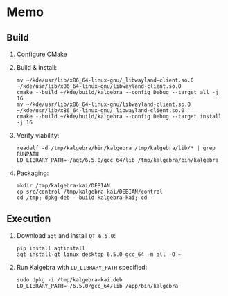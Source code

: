 # Memo

## Build
1. Configure CMake

2. Build & install:

    ```shell
    mv ~/kde/usr/lib/x86_64-linux-gnu/_libwayland-client.so.0 ~/kde/usr/lib/x86_64-linux-gnu/libwayland-client.so.0
    cmake --build ~/kde/build/kalgebra --config Debug --target all -j 16
    mv ~/kde/usr/lib/x86_64-linux-gnu/libwayland-client.so.0 ~/kde/usr/lib/x86_64-linux-gnu/_libwayland-client.so.0
    cmake --build ~/kde/build/kalgebra --config Debug --target install -j 16
    ```

3. Verify viability:

    ```shell
    readelf -d /tmp/kalgebra/bin/kalgebra /tmp/kalgebra/lib/* | grep RUNPATH
    LD_LIBRARY_PATH=~/aqt/6.5.0/gcc_64/lib /tmp/kalgebra/bin/kalgebra
    ```

4. Packaging:

    ```shell
    mkdir /tmp/kalgebra-kai/DEBIAN
    cp src/control /tmp/kalgebra-kai/DEBIAN/control
    cd /tmp; dpkg-deb --build kalgebra-kai; cd -
    ```

## Execution
1. Download `aqt` and install `QT 6.5.0`:

    ```shell
    pip install aqtinstall
    aqt install-qt linux desktop 6.5.0 gcc_64 -m all -O ~
    ```

2. Run Kalgebra with `LD_LIBRARY_PATH` specified:

    ```shell
    sudo dpkg -i /tmp/kalgebra-kai.deb
    LD_LIBRARY_PATH=~/6.5.0/gcc_64/lib /app/bin/kalgebra
    ```
